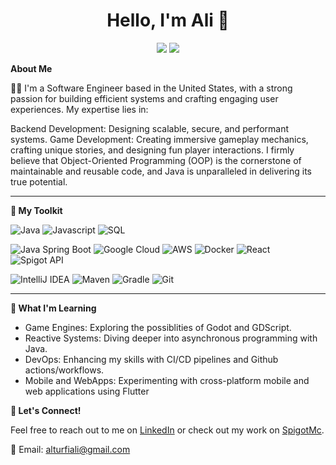 <h1 align="center">Hello, I'm Ali 👋</h1> 

<p align="center">
  <img src="https://img.shields.io/badge/VanixMc-Wiki-gold?style=for-the-badge&link=https%3A%2F%2Fdev.vanixmc.com%2Fspaceship"/>
  <img src="https://img.shields.io/badge/LinkedIn-Ali_Alturfi-blue?style=for-the-badge&link=https%3A%2F%2Fwww.linkedin.com%2Fin%2Fali-alturfi-448a05253%2F"/>
</p>

**About Me**

👨‍💻 I'm a Software Engineer based in the United States, with a strong passion for building efficient systems and crafting engaging user experiences. My expertise lies in:

Backend Development: Designing scalable, secure, and performant systems.
Game Development: Creating immersive gameplay mechanics, crafting unique stories, and designing fun player interactions.
I firmly believe that Object-Oriented Programming (OOP) is the cornerstone of maintainable and reusable code, and Java is unparalleled in delivering its true potential.

---
**🔧 My Toolkit**

![Java](https://img.shields.io/badge/Java-grey?style=for-the-badge&logo=coffeescript&logoColor=%23FFD700)
![Javascript](https://img.shields.io/badge/Javascript-grey?style=for-the-badge&logo=javascript)
![SQL](https://img.shields.io/badge/-SQL-grey?style=for-the-badge&logo=sqlite&logoColor=%23FFD700)

![Java Spring Boot](https://img.shields.io/badge/Spring_Boot-grey?style=for-the-badge&logo=spring&logoColor=%236DB33F)
![Google Cloud](https://img.shields.io/badge/Google_Cloud-grey?style=for-the-badge&logo=googlecloud&logoColor=%230078D4)
![AWS](https://img.shields.io/badge/AWS-grey?style=for-the-badge&logo=amazonwebservices&logoColor=%23FF9900)
![Docker](https://img.shields.io/badge/Docker-grey?style=for-the-badge&logo=docker&logoColor=%230db7ed)
![React](https://img.shields.io/badge/React-grey?style=for-the-badge&logo=react&logoColor=%2361DAFB)
![Spigot API](https://img.shields.io/badge/Spigot_API-grey?style=for-the-badge&logo=spigotmc&logoColor=%23FF5500)

![IntelliJ IDEA](https://img.shields.io/badge/IntelliJ_IDEA-grey?style=for-the-badge&logo=intellijidea&logoColor=%230000FF)
![Maven](https://img.shields.io/badge/Maven-grey?style=for-the-badge&logo=apachemaven&logoColor=%23C71A36)
![Gradle](https://img.shields.io/badge/Gradle-grey?style=for-the-badge&logo=gradle&logoColor=%2302303A)
![Git](https://img.shields.io/badge/Git-grey?style=for-the-badge&logo=git&logoColor=%23F05032)

---

**🌱 What I'm Learning**

- Game Engines: Exploring the possiblities of Godot and GDScript.
- Reactive Systems: Diving deeper into asynchronous programming with Java.
- DevOps: Enhancing my skills with CI/CD pipelines and Github actions/workflows.
- Mobile and WebApps: Experimenting with cross-platform mobile and web applications using Flutter

**🤝 Let's Connect!**

Feel free to reach out to me on [LinkedIn](https://www.linkedin.com/in/ali-alturfi-448a05253/) or check out my work on [SpigotMc](https://www.spigotmc.org/resources/authors/vanixmc.837812/).

📧 Email: alturfiali@gmail.com
